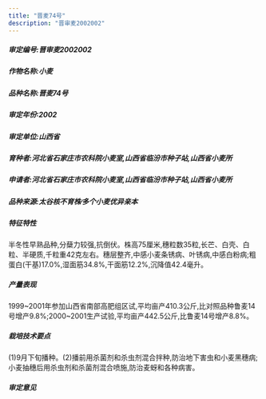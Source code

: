 ```yaml
---
title: "晋麦74号"
description: "晋审麦2002002"
---
```

##### 审定编号:晋审麦2002002

##### 作物名称:小麦

##### 品种名称:晋麦74号

##### 审定年份:2002

##### 审定单位:山西省

##### 育种者:河北省石家庄市农科院小麦室,山西省临汾市种子站,山西省小麦所

##### 申请者:河北省石家庄市农科院小麦室,山西省临汾市种子站,山西省小麦所

##### 品种来源:太谷核不育株∕多个小麦优异亲本

##### 特征特性
半冬性早熟品种,分蘖力较强,抗倒伏。株高75厘米,穗粒数35粒,长芒、白壳、白粒、半硬质,千粒重42克左右。穗层整齐,中感小麦条锈病、叶锈病,中感白粉病;粗蛋白(干基)17.0%,湿面筋34.8%,干面筋12.2%,沉降值42.4毫升。

##### 产量表现
1999~2001年参加山西省南部高肥组区试,平均亩产410.3公斤,比对照品种鲁麦14号增产9.8%;2000~2001生产试验,平均亩产442.5公斤,比鲁麦14号增产8.8%。

##### 栽培技术要点
(1)9月下旬播种。(2)播前用杀菌剂和杀虫剂混合拌种,防治地下害虫和小麦黑穗病;小麦抽穗后用杀虫剂和杀菌剂混合喷施,防治麦蚜和各种病害。

##### 审定意见


